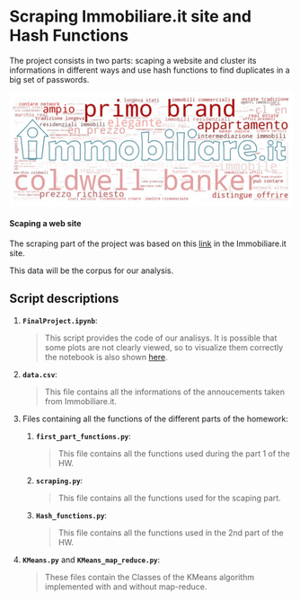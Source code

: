 # Scraping Immobiliare.it site and Hash Functions
The project consists in two parts: scaping a website and cluster its informations in different ways and use hash functions to find duplicates in a big set of passwords. 

![](immobiliare.jpg)

#### Scaping a web site

The scraping part of the project was based on this [link](https://www.immobiliare.it/vendita-case/roma/?criterio=rilevanza&pag=1) in the Immobiliare.it site.

This data will be the corpus for our analysis.

## Script descriptions

1. __`FinalProject.ipynb`__: 
	> This script provides the code of our analisys. It is possible that some plots are not clearly viewed, so to visualize them correctly the notebook is also shown [here](https://nbviewer.org/github/mcmarians/webscraping-project/blob/main/FinalProject.ipynb).
	
2. __`data.csv`__: 
	> This file contains all the informations of the annoucements taken from Immobiliare.it.
	
3. Files containing all the functions of the different parts of the homework:
	1. __`first_part_functions.py`__: 
		> This file contains all the functions used during the part 1 of the HW.
	2. __`scraping.py`__: 
		> This file contains all the functions used for the scaping part.
	3. __`Hash_functions.py`__: 
		> This file contains all the functions used in the 2nd part of the HW.
	
4. __`KMeans.py`__ and __`KMeans_map_reduce.py`__: 
	> These files contain the Classes of the KMeans algorithm implemented with and without map-reduce.
  
